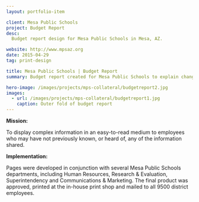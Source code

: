 ```yaml
---
layout: portfolio-item

client: Mesa Public Schools
project: Budget Report
desc:
  Budget report design for Mesa Public Schools in Mesa, AZ.

website: http://www.mpsaz.org
date: 2015-04-29
tag: print-design

title: Mesa Public Schools | Budget Report
summary: Budget report created for Mesa Public Schools to explain changes in state educational funding and what they mean to employees. Report was printed and distributed to all 9500 employees.

hero-image: /images/projects/mps-collateral/budgetreport2.jpg
images:
  - url: /images/projects/mps-collateral/budgetreport1.jpg
    caption: Outer fold of budget report
---
```


**Mission:**

  To display complex information in an easy-to-read medium to employees who may have not previously known, or heard of, any of the information shared.

**Implementation:**

  Pages were developed in conjunction with several Mesa Public Schools departments, including Human Resources, Research & Evaluation, Superintendency and Communications & Marketing. The final product was approved, printed at the in-house print shop and mailed to all 9500 district employees.